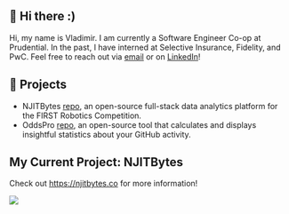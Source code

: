 ## 👋 Hi there :)
Hi, my name is Vladimir. I am currently a Software Engineer Co-op at Prudential. In the past, I have interned at Selective Insurance, Fidelity, and PwC. Feel free to reach out via [email](mailto:vg377@njit.edu) or on [LinkedIn](https://www.linkedin.com/in/vladimir-gutierrez/)!

## 🌱 Projects
* NJITBytes [repo](https://github.com/jll38/njitbytes), an open-source full-stack data analytics platform for the FIRST Robotics Competition.
* OddsPro [repo](https://github.com/Vladimir-G4/OddsPro), an open-source tool that calculates and displays insightful statistics about your GitHub activity.

## My Current Project: NJITBytes

Check out https://njitbytes.co for more information!

<a href="https://githubtrends.io">
  <img align="center" src="https://github.com/Vladimir-G4/Vladimir-G4/assets/17418847/a534bc60-48c3-4d7e-93f0-645eb1c448b6" />
</a>
